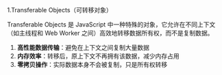 1.Transferable Objects（可转移对象）

Transferable Objects 是 JavaScript 中一种特殊的对象，它允许在不同上下文（如主线程和 Web Worker 之间）高效地转移数据所有权，而不是复制数据。

1. **高性能数据传输**：避免在上下文之间复制大量数据
2. **内存效率**：转移后，原上下文不再拥有该数据，减少内存占用
3. **零拷贝操作**：实际数据本身不会被复制，只是所有权转移